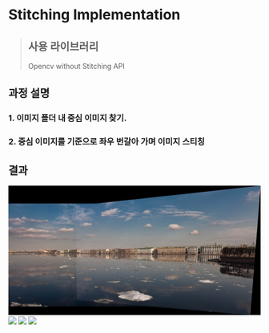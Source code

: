 # Stitching Implementation
> ## 사용 라이브러리
> Opencv without Stitching API

## 과정 설명
### 1. 이미지 폴더 내 중심 이미지 찾기.
### 2. 중심 이미지를 기준으로 좌우 번갈아 가며 이미지 스티칭

## 결과
![](result/result1.jpg)
![](result/result2.jpg)
![](result/result3.jpg)
![](result/result4.jpg)
